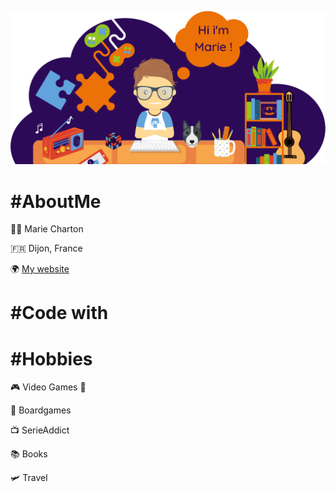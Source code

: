 ![presentation](presentation.png)
# #AboutMe

👩‍🦰 Marie Charton

🇫🇷 Dijon, France

🌍 [My website](https://www.mariecharton.fr)


# #Code with


# #Hobbies

🎮 Video Games 👾

🎲 Boardgames

📺 SerieAddict

📚 Books

🛩️ Travel



